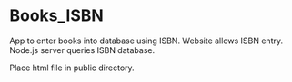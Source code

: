 # Books_ISBN

App to enter books into database using ISBN. Website allows ISBN entry. Node.js server queries ISBN database.

Place html file in public directory.
